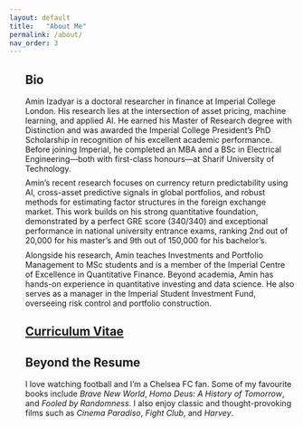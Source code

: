 ```yaml
---                
layout: default
title:   "About Me"
permalink: /about/
nav_order: 3
---
```

<div style="margin-left:2em;">
  <h2>Bio</h2>
    <div class="paper-abstract">
    Amin Izadyar is a doctoral researcher in finance at Imperial College London. His research lies at the intersection of asset pricing, machine learning, and applied AI. He earned his Master of Research degree with Distinction and was awarded the Imperial College President’s PhD Scholarship in recognition of his excellent academic performance. Before joining Imperial, he completed an MBA and a BSc in Electrical Engineering—both with first-class honours—at Sharif University of Technology. <div style="margin-top: 0.6em;"></div>
    Amin’s recent research focuses on currency return predictability using AI, cross-asset predictive signals in global portfolios, and robust methods for estimating factor structures in the foreign exchange market. This work builds on his strong quantitative foundation, demonstrated by a perfect GRE score (340/340) and exceptional performance in national university entrance exams, ranking 2nd out of 20,000 for his master’s and 9th out of 150,000 for his bachelor’s. <div style="margin-top: 0.6em;"></div>
    Alongside his research, Amin teaches Investments and Portfolio Management to MSc students and is a member of the Imperial Centre of Excellence in Quantitative Finance. Beyond academia, Amin has hands-on experience in quantitative investing and data science. He also serves as a manager in the Imperial Student Investment Fund, overseeing risk control and portfolio construction.
</div>
</div>

<div style="margin-left:2em;">
  <h2><a href="https://aminizadyar.github.io/about/#" target="_blank" rel="noopener">
     Curriculum Vitae</a></h2>
</div>

<div style="margin-left:2em;">
  <h2>Beyond the Resume</h2>
  <div class="paper-abstract">
  I love watching football and I’m a Chelsea FC fan. Some of my favourite books include <em>Brave New World</em>, <em>Homo Deus: A History of Tomorrow</em>, and <em>Fooled by Randomness</em>. I also enjoy classic and thought-provoking films such as <em>Cinema Paradiso</em>, <em>Fight Club</em>, and <em>Harvey</em>.
</div>
</div>